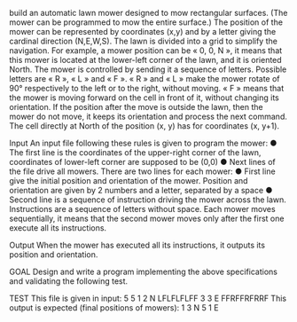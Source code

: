 build an automatic lawn mower designed to mow rectangular surfaces. (The mower can be programmed to mow the entire surface.)
The position of the mower can be represented by coordinates (x,y) and by a letter giving the cardinal direction (N,E,W,S). The lawn is divided into a grid to simplify the navigation. For example, a mower position can be « 0, 0, N », it means that this mower is located at the lower-left corner of the lawn, and it is oriented North.
The mower is controlled by sending it a sequence of letters. Possible letters are « R », « L » and « F ». « R » and « L » make the mower rotate of 90° respectively to the left or to the right, without moving. « F » means that the mower is moving forward on the cell in front of it, without changing its orientation.
If the position after the move is outside the lawn, then the mower do not move, it keeps its orientation and process the next command. The cell directly at North of the position (x, y) has for coordinates (x, y+1).

Input
An input file following these rules is given to program the mower:
● The first line is the coordinates of the upper-right corner of the lawn, coordinates of lower-left corner are supposed to be (0,0)
● Next lines of the file drive all mowers. There are two lines for each mower:
● First line give the initial position and orientation of the mower. Position and orientation are given by 2 numbers and a letter, separated by a space
● Second line is a sequence of instruction driving the mower across the lawn. Instructions are a sequence of letters without space. Each mower moves sequentially, it means that the second mower moves only after the first one execute all its instructions.

Output
When the mower has executed all its instructions, it outputs its position and orientation.

GOAL
Design and write a program implementing the above specifications and validating the following test.

TEST
This file is given in input:
5 5
1 2 N
LFLFLFLFF
3 3 E
FFRFFRFRRF
This output is expected (final positions of mowers):
1 3 N
5 1 E